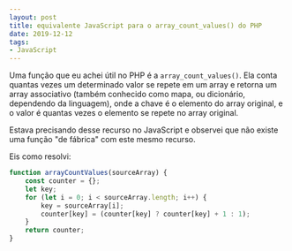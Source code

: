 ```yaml
---
layout: post
title: equivalente JavaScript para o array_count_values() do PHP
date: 2019-12-12
tags:
- JavaScript
---
```


Uma função que eu achei útil no PHP é a `array_count_values()`. Ela conta quantas vezes um determinado valor se repete em
um array e retorna um array associativo (também conhecido como mapa, ou dicionário, dependendo da linguagem), onde a chave
é o elemento do array original, e o valor é quantas vezes o elemento se repete no array original.

Estava precisando desse recurso no JavaScript e observei que não existe uma função "de fábrica" com este mesmo recurso.

Eis como resolvi:

```js
function arrayCountValues(sourceArray) {
    const counter = {};
    let key;
    for (let i = 0; i < sourceArray.length; i++) {
        key = sourceArray[i];
        counter[key] = (counter[key] ? counter[key] + 1 : 1);
    }
    return counter;
}
```
